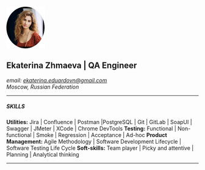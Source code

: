 ![photo](https://github.com/Zhmaeva/portfolio/raw/888fa4f7a78cf6bba412b516b6f70c605df8e94d/photos/image.png)  
## **Ekaterina Zhmaeva | QA Engineer**  

*email: ekaterina.eduardovn@gmail.com*  
*Moscow, Russian Federation*  
***

##### SKILLS  
**Utilities:** Jira | Confluence | Postman |PostgreSQL | Git | GitLab | SoapUI | Swagger | JMeter | XCode | Chrome DevTools
**Testing:** Functional | Non-functional | Smoke | Regression | Acceptance | Ad-hoc
**Product Management:** Agile Methodology | Software Development Lifecycle | Software Testing Life Cycle
**Soft-skills:** Team player | Picky and attentive | Planning | Analytical thinking  
***
